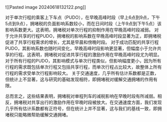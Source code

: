 ![[Pasted image 20240618132122.png]]


对于单次行程的乘客上下车点（PUDO），在早晚高峰时段（早上6点到9点，下午5点到9点），拥堵税的负面影响系数较小，而在日间时段（上午9点到下午5点）该影响系数更大。这表明，拥堵税对单次行程的抑制作用在早晚高峰时段减弱。
对于允许共享的行程PUDO，拥堵税的影响系数在早晚高峰时段显著为正，即拥堵税促进了共享行程需求的增长，尤其是早晨和傍晚时段。
对于成功匹配的共享行程PUDO，其影响系数也随时间变化，早晚高峰时段影响更显著，但幅度小于允许共享的行程。这表明，拥堵税对促进共享行程的激励作用在早晚高峰时段尤为明显。
对于所有行程的PUDO，其影响模式与单次行程类似，但影响幅度更小，因为所有行程的需求既包括单次行程又包括共享行程，而单次行程占比较大，故整体上所有行程的需求受单次行程影响较大。
关于交通速度，几乎所有估计系数都是正数，但统计上不显著，这与研究的基础发现相符，即拥堵税对缓解交通拥堵的作用有限。


总而言之，这些结果表明，拥堵税对单程列车的减税影响在早晚时段有所减弱。相反，拥堵税对共享出行的激励作用在早晚时段被放大。在交通速度方面，我们发现几乎所有估计系数都有正符号，但在统计上并不显著，这与我们的基线一致，即拥堵税只能略微帮助缓解交通拥堵。